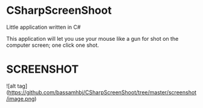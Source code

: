 # CSharpScreenShoot

Little application written in C#

This application will let you use your mouse like a gun for shot on the computer screen; one click one shot.

# SCREENSHOT

![alt tag] (https://github.com/bassamhbj/CSharpScreenShoot/tree/master/screenshot/image.png)

